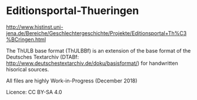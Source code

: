 # Editionsportal-Thueringen
http://www.histinst.uni-jena.de/Bereiche/Geschlechtergeschichte/Projekte/Editionsportal+Th%C3%BCringen.html

The ThULB base format (ThULBBf) is an extension of the base format of the Deutsches Textarchiv (DTABf: http://www.deutschestextarchiv.de/doku/basisformat/) for handwritten hisorical sources.

All files are highly Work-in-Progress (December 2018)

Licence: CC BY-SA 4.0
